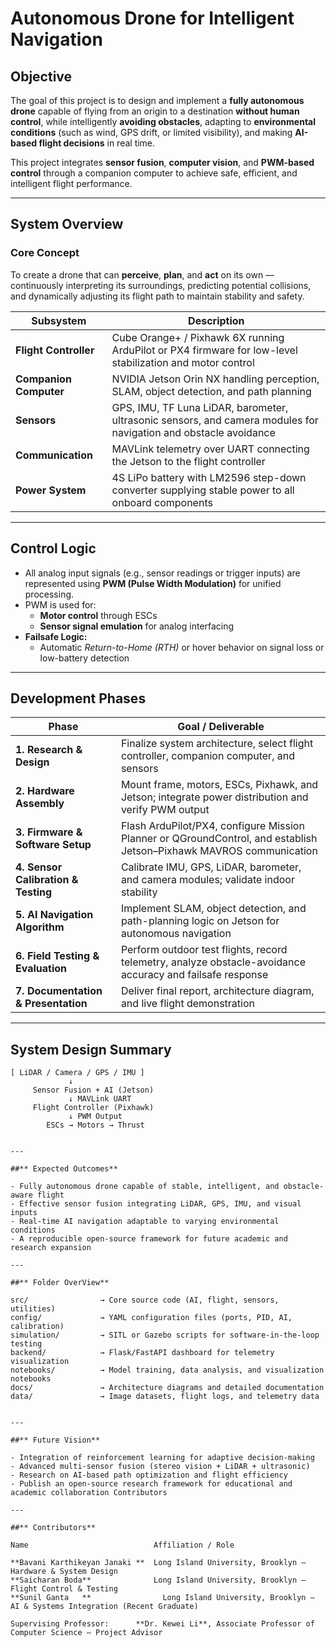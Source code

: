 # Autonomous Drone for Intelligent Navigation

## Objective
The goal of this project is to design and implement a **fully autonomous drone** capable of flying from an origin to a destination **without human control**, while intelligently **avoiding obstacles**, adapting to **environmental conditions** (such as wind, GPS drift, or limited visibility), and making **AI-based flight decisions** in real time.

This project integrates **sensor fusion**, **computer vision**, and **PWM-based control** through a companion computer to achieve safe, efficient, and intelligent flight performance.

---

## System Overview

### Core Concept  
To create a drone that can **perceive**, **plan**, and **act** on its own — continuously interpreting its surroundings, predicting potential collisions, and dynamically adjusting its flight path to maintain stability and safety.

| **Subsystem** | **Description** |
|----------------|-----------------|
| **Flight Controller** | Cube Orange+ / Pixhawk 6X running ArduPilot or PX4 firmware for low-level stabilization and motor control |
| **Companion Computer** | NVIDIA Jetson Orin NX handling perception, SLAM, object detection, and path planning |
| **Sensors** | GPS, IMU, TF Luna LiDAR, barometer, ultrasonic sensors, and camera modules for navigation and obstacle avoidance |
| **Communication** | MAVLink telemetry over UART connecting the Jetson to the flight controller |
| **Power System** | 4S LiPo battery with LM2596 step-down converter supplying stable power to all onboard components |

---

## Control Logic

- All analog input signals (e.g., sensor readings or trigger inputs) are represented using **PWM (Pulse Width Modulation)** for unified processing.  
- PWM is used for:  
  - **Motor control** through ESCs  
  - **Sensor signal emulation** for analog interfacing  
- **Failsafe Logic:**  
  - Automatic *Return-to-Home (RTH)* or hover behavior on signal loss or low-battery detection  

---

## Development Phases

| **Phase** | **Goal / Deliverable** |
|------------|------------------------|
| **1. Research & Design** | Finalize system architecture, select flight controller, companion computer, and sensors |
| **2. Hardware Assembly** | Mount frame, motors, ESCs, Pixhawk, and Jetson; integrate power distribution and verify PWM output |
| **3. Firmware & Software Setup** | Flash ArduPilot/PX4, configure Mission Planner or QGroundControl, and establish Jetson–Pixhawk MAVROS communication |
| **4. Sensor Calibration & Testing** | Calibrate IMU, GPS, LiDAR, barometer, and camera modules; validate indoor stability |
| **5. AI Navigation Algorithm** | Implement SLAM, object detection, and path-planning logic on Jetson for autonomous navigation |
| **6. Field Testing & Evaluation** | Perform outdoor test flights, record telemetry, analyze obstacle-avoidance accuracy and failsafe response |
| **7. Documentation & Presentation** | Deliver final report, architecture diagram, and live flight demonstration |

---

## System Design Summary

```text
[ LiDAR / Camera / GPS / IMU ]
             ↓
     Sensor Fusion + AI (Jetson)
             ↓ MAVLink UART
     Flight Controller (Pixhawk)
             ↓ PWM Output
        ESCs → Motors → Thrust


---

##** Expected Outcomes**

- Fully autonomous drone capable of stable, intelligent, and obstacle-aware flight
- Effective sensor fusion integrating LiDAR, GPS, IMU, and visual inputs
- Real-time AI navigation adaptable to varying environmental conditions
- A reproducible open-source framework for future academic and research expansion

---

##** Folder OverView**

src/                → Core source code (AI, flight, sensors, utilities)
config/             → YAML configuration files (ports, PID, AI, calibration)
simulation/         → SITL or Gazebo scripts for software-in-the-loop testing
backend/            → Flask/FastAPI dashboard for telemetry visualization
notebooks/          → Model training, data analysis, and visualization notebooks
docs/               → Architecture diagrams and detailed documentation
data/               → Image datasets, flight logs, and telemetry data


---

##** Future Vision**

- Integration of reinforcement learning for adaptive decision-making
- Advanced multi-sensor fusion (stereo vision + LiDAR + ultrasonic)
- Research on AI-based path optimization and flight efficiency
- Publish an open-source research framework for educational and academic collaboration Contributors

---

##** Contributors**

Name	                        Affiliation / Role

**Bavani Karthikeyan Janaki **  Long Island University, Brooklyn — Hardware & System Design
**Saicharan Boda**	            Long Island University, Brooklyn — Flight Control & Testing
**Sunil Ganta	**                Long Island University, Brooklyn — AI & Systems Integration (Recent Graduate)

Supervising Professor:      **Dr. Kewei Li**, Associate Professor of Computer Science — Project Advisor
